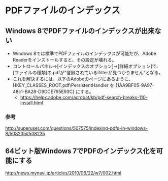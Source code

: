 ﻿# PDFファイルのインデックス

## Windows 8でPDFファイルのインデックスが出来ない

- Windows 8では標準でPDFファイルのインデックスが可能だが、Adobe Readerをインストールすると、その設定が壊れる。
- コントロールパネル→[インデックスのオプション]→[詳細オプション]で、[ファイルの種類]の.pdfが"登録されているifilterが見つかりません”となる。
- これを解決するには、以下のAdobeのページにあるように、HKEY_CLASSES_ROOT\.pdf\PersistentHandler を {1AA9BF05-9A97-48c1-BA28-D9DCE795E93C} にする。
  - https://helpx.adobe.com/acrobat/kb/pdf-search-breaks-110-install.html

### 参考
http://superuser.com/questions/507575/indexing-pdfs-in-windows-8/508235#508235

## 64ビット版Windows 7でPDFのインデックス化を可能にする

http://news.mynavi.jp/articles/2010/06/22/w7/002.html
